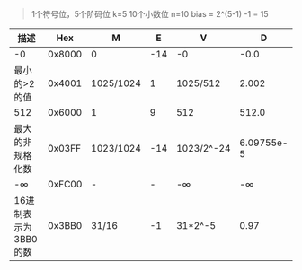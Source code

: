 > 1个符号位，5个阶码位 k=5 10个小数位 n=10
> bias = 2^(5-1) -1 = 15

| 描述                 | Hex    | M         | E    | V          | D          |
| -------------------- | ------ | --------- | ---- | ---------- | ---------- |
| -0                   | 0x8000 | 0         | -14  | -0         | -0.0       |
| 最小的>2的值         | 0x4001 | 1025/1024 | 1    | 1025/512   | 2.002      |
| 512                  | 0x6000 | 1         | 9    | 512        | 512.0      |
| 最大的非规格化数     | 0x03FF | 1023/1024 | -14  | 1023/2^-24 | 6.09755e-5 |
| -∞                   | 0xFC00 | -         | -    | -∞         | -∞         |
| 16进制表示为3BB0的数 | 0x3BB0 | 31/16     | -1   | 31*2^-5    | 0.97       |

